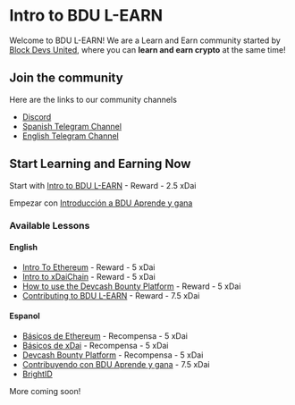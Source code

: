 # Intro to BDU L-EARN

Welcome to BDU L-EARN! We are a Learn and Earn community started by [Block Devs United](https://bdu.dev), where you can **learn and earn crypto** at the same time!

## Join the community
Here are the links to our community channels
* [Discord](https://discord.gg/k2psXymRk3)
* [Spanish Telegram Channel ](https://t.me/learn_and_earn_crypto)
* [English Telegram Channel ](https://t.me/bdu_learn)

## Start Learning and Earning Now
Start with [Intro to BDU L-EARN](https://github.com/BlockDevsUnited/learn-and-earn/blob/master/Lessons/English/L_EARN/L1:Intro_To_BDU_L-EARN.md) - Reward - 2.5 xDai

Empezar con [Introducción a BDU Aprende y gana](https://github.com/BlockDevsUnited/learn-and-earn/blob/master/Lessons/Espa%C3%B1ol/Aprende_y_Gana/L1:Intro_A_BDU_Aprende_Y_Gana.md)


### Available Lessons

#### English

* [Intro To Ethereum](https://github.com/BlockDevsUnited/learn-and-earn/blob/master/Lessons/English/L_EARN/CryptoCurrencies/Ethereum/LCE1:Intro_To_Ethereum.md) - Reward - 5 xDai
* [Intro to xDaiChain](https://github.com/BlockDevsUnited/learn-and-earn/blob/master/Lessons/English/L_EARN/CryptoCurrencies/Ethereum/xDaiChain/LCEX1:Intro_To_xDaiChain.md) - Reward - 5 xDai
* [How to use the Devcash Bounty Platform](https://github.com/BlockDevsUnited/learn-and-earn/blob/master/Lessons/English/L_EARN/CryptoCurrencies/Ethereum/xDaiChain/dApps/LCEXD3:Devcash_Bounty_Platform.md) - Reward - 5 xDai
* [Contributing to BDU L-EARN](https://github.com/BlockDevsUnited/learn-and-earn/blob/master/Lessons/English/L_EARN/Contributing/LCon1:Contributing.md) - Reward - 7.5 xDai

#### Espanol
* [Básicos de Ethereum](https://github.com/BlockDevsUnited/learn-and-earn/blob/master/Lessons/Espa%C3%B1ol/Aprende_y_Gana/CryptoCurrencies/Ethereum/Lecci%C3%B3n1:%20B%C3%A1sicos%20de%20Ethereum.md) - Recompensa - 5 xDai
* [Básicos de xDai](https://github.com/BlockDevsUnited/learn-and-earn/blob/master/Lessons/Espa%C3%B1ol/Aprende_y_Gana/CryptoCurrencies/Ethereum/xDaiChain/Lecci%C3%B3n1:%20B%C3%A1sicos%20de%20xDai.md) - Recompensa - 5 xDai
* [Devcash Bounty Platform](https://github.com/BlockDevsUnited/learn-and-earn/blob/master/Lessons/Espa%C3%B1ol/Aprende_y_Gana/CryptoCurrencies/Ethereum/xDaiChain/dApps/Lecci%C3%B3n3:%20Devcash%20Bounty%20Platform.md) - Recompensa - 5 xDai
* [Contribuyendo con BDU Aprende y gana](https://github.com/BlockDevsUnited/learn-and-earn/blob/master/Lessons/Español/Aprende_y_Gana/Contributing/LCon1:Contribuyendo.md) - 7.5 xDai
* [BrightID](https://github.com/BlockDevsUnited/learn-and-earn/blob/master/Lessons/Espa%C3%B1ol/Aprende_y_Gana/Identity/LI2:BrightID.md)

More coming soon!
